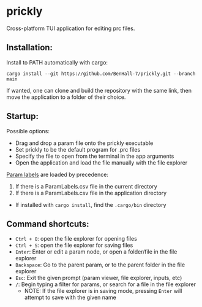 # prickly

Cross-platform TUI application for editing prc files.

## Installation:

Install to PATH automatically with cargo:

`cargo install --git https://github.com/BenHall-7/prickly.git --branch main`

If wanted, one can clone and build the repository with the same link, then move the application to a folder of their choice.

## Startup:

Possible options:

- Drag and drop a param file onto the prickly executable
- Set prickly to be the default program for .prc files
- Specify the file to open from the terminal in the app arguments
- Open the application and load the file manually with the file explorer

[Param labels](https://github.com/ultimate-research/param-labels) are loaded by precedence:

1. If there is a ParamLabels.csv file in the current directory
2. If there is a ParamLabels.csv file in the application directory
  - If installed with `cargo install`, find the `.cargo/bin` directory

## Command shortcuts:

- `Ctrl + O`: open the file explorer for opening files
- `Ctrl + S`: open the file explorer for saving files
- `Enter`: Enter or edit a param node, or open a folder/file in the file explorer
- `Backspace`: Go to the parent param, or to the parent folder in the file explorer
- `Esc`: Exit the given prompt (param viewer, file explorer, inputs, etc)
- `/`: Begin typing a filter for params, or search for a file in the file explorer
  - NOTE: If the file explorer is in saving mode, pressing `Enter` will attempt to save with the given name
